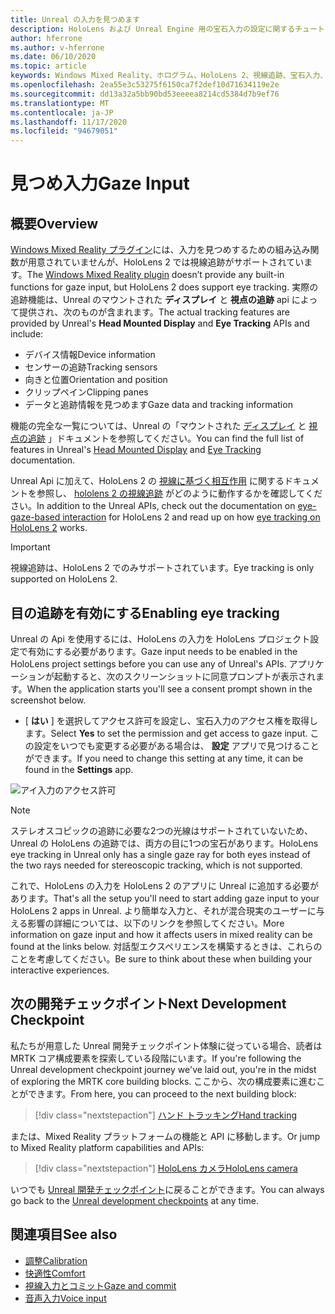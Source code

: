 ```yaml
---
title: Unreal の入力を見つめます
description: HoloLens および Unreal Engine 用の宝石入力の設定に関するチュートリアル
author: hferrone
ms.author: v-hferrone
ms.date: 06/10/2020
ms.topic: article
keywords: Windows Mixed Reality、ホログラム、HoloLens 2、視線追跡、宝石入力、ヘッドマウントディスプレイ、Unreal engine、mixed reality ヘッドセット、windows mixed reality ヘッドセット、virtual Reality ヘッドセット
ms.openlocfilehash: 2ea55e3c53275f6150ca7f2def10d71634119e2e
ms.sourcegitcommit: dd13a32a5bb90bd53eeeea8214cd5384d7b9ef76
ms.translationtype: MT
ms.contentlocale: ja-JP
ms.lasthandoff: 11/17/2020
ms.locfileid: "94679051"
---
```

# <a name="gaze-input"></a><span data-ttu-id="9b1c2-104">見つめ入力</span><span class="sxs-lookup"><span data-stu-id="9b1c2-104">Gaze Input</span></span>

## <a name="overview"></a><span data-ttu-id="9b1c2-105">概要</span><span class="sxs-lookup"><span data-stu-id="9b1c2-105">Overview</span></span>

<span data-ttu-id="9b1c2-106">[Windows Mixed Reality プラグイン](https://docs.unrealengine.com/Platforms/VR/WMR/index.html)には、入力を見つめするための組み込み関数が用意されていませんが、HoloLens 2 では視線追跡がサポートされています。</span><span class="sxs-lookup"><span data-stu-id="9b1c2-106">The [Windows Mixed Reality plugin](https://docs.unrealengine.com/Platforms/VR/WMR/index.html) doesn’t provide any built-in functions for gaze input, but HoloLens 2 does support eye tracking.</span></span> <span data-ttu-id="9b1c2-107">実際の追跡機能は、Unreal のマウントされた **ディスプレイ** と **視点の追跡** api によって提供され、次のものが含まれます。</span><span class="sxs-lookup"><span data-stu-id="9b1c2-107">The actual tracking features are provided by Unreal's **Head Mounted Display** and **Eye Tracking** APIs and include:</span></span>

- <span data-ttu-id="9b1c2-108">デバイス情報</span><span class="sxs-lookup"><span data-stu-id="9b1c2-108">Device information</span></span>
- <span data-ttu-id="9b1c2-109">センサーの追跡</span><span class="sxs-lookup"><span data-stu-id="9b1c2-109">Tracking sensors</span></span>
- <span data-ttu-id="9b1c2-110">向きと位置</span><span class="sxs-lookup"><span data-stu-id="9b1c2-110">Orientation and position</span></span>
- <span data-ttu-id="9b1c2-111">クリップペイン</span><span class="sxs-lookup"><span data-stu-id="9b1c2-111">Clipping panes</span></span>
- <span data-ttu-id="9b1c2-112">データと追跡情報を見つめます</span><span class="sxs-lookup"><span data-stu-id="9b1c2-112">Gaze data and tracking information</span></span>

<span data-ttu-id="9b1c2-113">機能の完全な一覧については、Unreal の「マウントされた [ディスプレイ](https://docs.unrealengine.com/BlueprintAPI/Input/HeadMountedDisplay/index.html) と [視点の追跡](https://docs.unrealengine.com/BlueprintAPI/EyeTracking/index.html) 」ドキュメントを参照してください。</span><span class="sxs-lookup"><span data-stu-id="9b1c2-113">You can find the full list of features in Unreal's [Head Mounted Display](https://docs.unrealengine.com/BlueprintAPI/Input/HeadMountedDisplay/index.html) and [Eye Tracking](https://docs.unrealengine.com/BlueprintAPI/EyeTracking/index.html) documentation.</span></span>

<span data-ttu-id="9b1c2-114">Unreal Api に加えて、HoloLens 2 の [視線に基づく相互作用](../../design/eye-gaze-interaction.md) に関するドキュメントを参照し、 [hololens 2 の視線追跡](https://docs.microsoft.com/windows/mixed-reality/eye-tracking) がどのように動作するかを確認してください。</span><span class="sxs-lookup"><span data-stu-id="9b1c2-114">In addition to the Unreal APIs, check out the documentation on [eye-gaze-based interaction](../../design/eye-gaze-interaction.md) for HoloLens 2 and read up on how [eye tracking on HoloLens 2](https://docs.microsoft.com/windows/mixed-reality/eye-tracking) works.</span></span>

> [!IMPORTANT]
> <span data-ttu-id="9b1c2-115">視線追跡は、HoloLens 2 でのみサポートされています。</span><span class="sxs-lookup"><span data-stu-id="9b1c2-115">Eye tracking is only supported on HoloLens 2.</span></span>

## <a name="enabling-eye-tracking"></a><span data-ttu-id="9b1c2-116">目の追跡を有効にする</span><span class="sxs-lookup"><span data-stu-id="9b1c2-116">Enabling eye tracking</span></span>
<span data-ttu-id="9b1c2-117">Unreal の Api を使用するには、HoloLens の入力を HoloLens プロジェクト設定で有効にする必要があります。</span><span class="sxs-lookup"><span data-stu-id="9b1c2-117">Gaze input needs to be enabled in the HoloLens project settings before you can use any of Unreal's APIs.</span></span> <span data-ttu-id="9b1c2-118">アプリケーションが起動すると、次のスクリーンショットに同意プロンプトが表示されます。</span><span class="sxs-lookup"><span data-stu-id="9b1c2-118">When the application starts you'll see a consent prompt shown in the screenshot below.</span></span>

- <span data-ttu-id="9b1c2-119">[ **はい** ] を選択してアクセス許可を設定し、宝石入力のアクセス権を取得します。</span><span class="sxs-lookup"><span data-stu-id="9b1c2-119">Select **Yes** to set the permission and get access to gaze input.</span></span> <span data-ttu-id="9b1c2-120">この設定をいつでも変更する必要がある場合は、 **設定** アプリで見つけることができます。</span><span class="sxs-lookup"><span data-stu-id="9b1c2-120">If you need to change this setting at any time, it can be found in the **Settings** app.</span></span>

![アイ入力のアクセス許可](images/unreal/eye-input-permissions.png)

> [!NOTE] 
> <span data-ttu-id="9b1c2-122">ステレオスコピックの追跡に必要な2つの光線はサポートされていないため、Unreal の HoloLens の追跡では、両方の目に1つの宝石があります。</span><span class="sxs-lookup"><span data-stu-id="9b1c2-122">HoloLens eye tracking in Unreal only has a single gaze ray for both eyes instead of the two rays needed for stereoscopic tracking, which is not supported.</span></span>

<span data-ttu-id="9b1c2-123">これで、HoloLens の入力を HoloLens 2 のアプリに Unreal に追加する必要があります。</span><span class="sxs-lookup"><span data-stu-id="9b1c2-123">That's all the setup you'll need to start adding gaze input to your HoloLens 2 apps in Unreal.</span></span> <span data-ttu-id="9b1c2-124">より簡単な入力と、それが混合現実のユーザーに与える影響の詳細については、以下のリンクを参照してください。</span><span class="sxs-lookup"><span data-stu-id="9b1c2-124">More information on gaze input and how it affects users in mixed reality can be found at the links below.</span></span> <span data-ttu-id="9b1c2-125">対話型エクスペリエンスを構築するときは、これらのことを考慮してください。</span><span class="sxs-lookup"><span data-stu-id="9b1c2-125">Be sure to think about these when building your interactive experiences.</span></span>

## <a name="next-development-checkpoint"></a><span data-ttu-id="9b1c2-126">次の開発チェックポイント</span><span class="sxs-lookup"><span data-stu-id="9b1c2-126">Next Development Checkpoint</span></span>

<span data-ttu-id="9b1c2-127">私たちが用意した Unreal 開発チェックポイント体験に従っている場合、読者は MRTK コア構成要素を探索している段階にいます。</span><span class="sxs-lookup"><span data-stu-id="9b1c2-127">If you're following the Unreal development checkpoint journey we've laid out, you're in the midst of exploring the MRTK core building blocks.</span></span> <span data-ttu-id="9b1c2-128">ここから、次の構成要素に進むことができます。</span><span class="sxs-lookup"><span data-stu-id="9b1c2-128">From here, you can proceed to the next building block:</span></span> 

> [!div class="nextstepaction"]
> [<span data-ttu-id="9b1c2-129">ハンド トラッキング</span><span class="sxs-lookup"><span data-stu-id="9b1c2-129">Hand tracking</span></span>](unreal-hand-tracking.md)

<span data-ttu-id="9b1c2-130">または、Mixed Reality プラットフォームの機能と API に移動します。</span><span class="sxs-lookup"><span data-stu-id="9b1c2-130">Or jump to Mixed Reality platform capabilities and APIs:</span></span>

> [!div class="nextstepaction"]
> [<span data-ttu-id="9b1c2-131">HoloLens カメラ</span><span class="sxs-lookup"><span data-stu-id="9b1c2-131">HoloLens camera</span></span>](unreal-hololens-camera.md)

<span data-ttu-id="9b1c2-132">いつでも [Unreal 開発チェックポイント](unreal-development-overview.md#2-core-building-blocks)に戻ることができます。</span><span class="sxs-lookup"><span data-stu-id="9b1c2-132">You can always go back to the [Unreal development checkpoints](unreal-development-overview.md#2-core-building-blocks) at any time.</span></span>

## <a name="see-also"></a><span data-ttu-id="9b1c2-133">関連項目</span><span class="sxs-lookup"><span data-stu-id="9b1c2-133">See also</span></span>
* [<span data-ttu-id="9b1c2-134">調整</span><span class="sxs-lookup"><span data-stu-id="9b1c2-134">Calibration</span></span>](../../calibration.md)
* [<span data-ttu-id="9b1c2-135">快適性</span><span class="sxs-lookup"><span data-stu-id="9b1c2-135">Comfort</span></span>](../../design/comfort.md)
* [<span data-ttu-id="9b1c2-136">視線入力とコミット</span><span class="sxs-lookup"><span data-stu-id="9b1c2-136">Gaze and commit</span></span>](../../design/gaze-and-commit.md)
* [<span data-ttu-id="9b1c2-137">音声入力</span><span class="sxs-lookup"><span data-stu-id="9b1c2-137">Voice input</span></span>](../../out-of-scope/voice-design.md)

